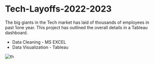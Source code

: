 # Tech-Layoffs-2022-2023
The big giants in the Tech market has laid of thousands of employees in past 1one year.
This project has outlined the overall details in a Tableau dashboard.
- Data Cleaning - MS EXCEL
- Data Visualization - Tableau








![th](https://user-images.githubusercontent.com/120978882/218876515-622dc808-a252-408f-ab6f-e5c29a97bd1f.jpeg)
